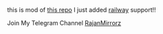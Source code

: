 this is mod of [this repo](https://www.github.com/anasty17/mirror-leech-telegram-bot) I just added [railway](https://railway.app) support!!

Join My Telegram Channel [RajanMirrorz](https://telegram.dog/RajanMirrorz)
